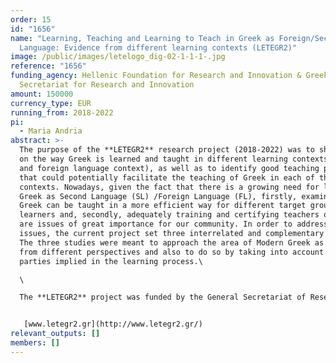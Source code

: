 ```yaml
---
order: 15
id: "1656"
name: "Learning, Teaching and Learning to Teach in Greek as Foreign/Second
  Language: Evidence from different learning contexts (LETEGR2)"
image: /public/images/letelogo_dig-02-1-1-1-.jpg
reference: "1656"
funding_agency: Hellenic Foundation for Research and Innovation & Greek General
  Secretariat for Research and Innovation
amount: 150000
currency_type: EUR
running_from: 2018-2022
pi:
  - Maria Andria
abstract: >-
  The purpose of the **LETEGR2** research project (2018-2022) was to shed light
  on the way Greek is learned and taught in different learning contexts (second
  and foreign language context), as well as to identify good teaching practices
  that could potentially facilitate the teaching of Greek in each of these
  contexts. Nowadays, given the fact that there is a growing need for learning
  Greek as Second Language (SL) /Foreign Language (FL), firstly, examining how
  Greek can be taught in a more efficient way for different target groups of
  learners and, secondly, adequately training and certifying teachers of Greek
  are issues of great importance for our community. In order to address these
  issues, the current project set three interrelated and complementary studies.
  The three studies were meant to approach the area of Modern Greek as a SL/FL
  from different perspectives and also to do so by taking into account all the
  parties implied in the learning process.\

  \

  The **LETEGR2** project was funded by the General Secretariat of Research and Innovation (GSRI) and by the Hellenic Foundation for Research and Innovation (HFRI). The Host Institutions for the LETEGR2 project were the National and Kapodistrian University of Athens, Greece and the Modern Greek Language Teaching Center.


   [www.letegr2.gr](http://www.letegr2.gr/)
relevant_outputs: []
members: []
---
```

